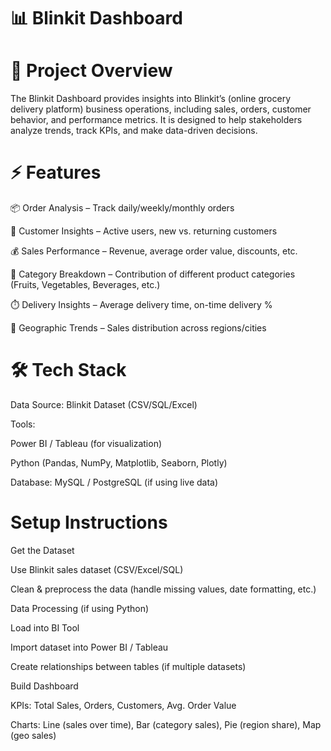 # 📊 Blinkit Dashboard
# 🚀 Project Overview

The Blinkit Dashboard provides insights into Blinkit’s (online grocery delivery platform) business operations, including sales, orders, customer behavior, and performance metrics. It is designed to help stakeholders analyze trends, track KPIs, and make data-driven decisions.

# ⚡ Features

📦 Order Analysis – Track daily/weekly/monthly orders

👥 Customer Insights – Active users, new vs. returning customers

💰 Sales Performance – Revenue, average order value, discounts, etc.

🛒 Category Breakdown – Contribution of different product categories (Fruits, Vegetables, Beverages, etc.)

⏱️ Delivery Insights – Average delivery time, on-time delivery %

📍 Geographic Trends – Sales distribution across regions/cities

# 🛠️ Tech Stack

Data Source: Blinkit Dataset (CSV/SQL/Excel)

Tools:

Power BI / Tableau (for visualization)

Python (Pandas, NumPy, Matplotlib, Seaborn, Plotly)

Database: MySQL / PostgreSQL (if using live data)

# Setup Instructions

Get the Dataset

Use Blinkit sales dataset (CSV/Excel/SQL)

Clean & preprocess the data (handle missing values, date formatting, etc.)

Data Processing (if using Python)

Load into BI Tool

Import dataset into Power BI / Tableau

Create relationships between tables (if multiple datasets)

Build Dashboard

KPIs: Total Sales, Orders, Customers, Avg. Order Value

Charts: Line (sales over time), Bar (category sales), Pie (region share), Map (geo sales)
